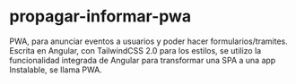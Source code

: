 # propagar-informar-pwa
PWA, para anunciar eventos a usuarios y poder hacer formularios/tramites.
Escrita en Angular, con TailwindCSS 2.0 para los estilos, se utilizo la funcionalidad integrada de Angular para transformar una SPA a una app Instalable, se llama PWA.
